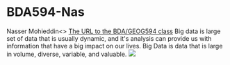 # BDA594-Nas
Nasser Mohieddin<>
[The URL to the BDA/GEOG594 class](https://sdsu.instructure.com/courses/79732)
Big data is large set of data that is usually dynamic, and it's analysis can provide us with information that have a big impact on our lives. Big Data is data that is large in volume, diverse, variable, and valuable. 
![](https://user-images.githubusercontent.com/89881630/131715334-043637b1-088e-4710-bc47-60e67a32f4e4.JPG)
